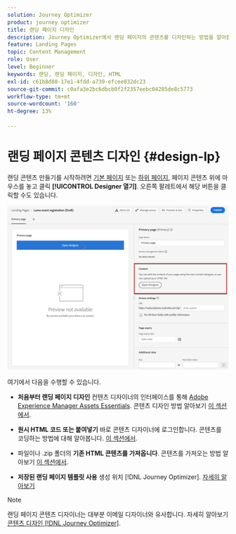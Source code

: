 ```yaml
---
solution: Journey Optimizer
product: journey optimizer
title: 랜딩 페이지 디자인
description: Journey Optimizer에서 랜딩 페이지의 콘텐츠를 디자인하는 방법을 알아봅니다
feature: Landing Pages
topic: Content Management
role: User
level: Beginner
keywords: 랜딩, 랜딩 페이지, 디자인, HTML
exl-id: c61b8d80-17e1-4fdd-a739-efcee032dc23
source-git-commit: c0afa3e2bc6dbcb0f2f2357eebc04285de8c5773
workflow-type: tm+mt
source-wordcount: '160'
ht-degree: 13%

---
```


# 랜딩 페이지 콘텐츠 디자인 {#design-lp}

랜딩 콘텐츠 만들기를 시작하려면 [기본 페이지](create-lp.md#configure-primary-page) 또는 [하위 페이지](create-lp.md#configure-subpages), 페이지 콘텐츠 위에 마우스를 놓고 클릭 **[!UICONTROL Designer 열기]**. 오른쪽 팔레트에서 해당 버튼을 클릭할 수도 있습니다.

![](assets/lp_open-designer.png)

여기에서 다음을 수행할 수 있습니다.

* **처음부터 랜딩 페이지 디자인** 컨텐츠 디자이너의 인터페이스를 통해 [Adobe Experience Manager Assets Essentials](../email/assets-essentials.md). 콘텐츠 디자인 방법 알아보기 <!--or use built-in templates--> [이 섹션에서](../email/content-from-scratch.md).

* **원시 HTML 코드 또는 붙여넣기** 바로 콘텐츠 디자이너에 로그인합니다. 콘텐츠를 코딩하는 방법에 대해 알아봅니다. [이 섹션에서](../email/code-content.md).

* 파일이나 .zip 폴더의 **기존 HTML 콘텐츠를 가져옵니다**. 콘텐츠를 가져오는 방법 알아보기 [이 섹션에서](../email/existing-content.md).

* **저장된 랜딩 페이지 템플릿 사용** 생성 위치 [!DNL Journey Optimizer]. [자세히 알아보기](lp-templates.md)

>[!NOTE]
>
>랜딩 페이지 콘텐츠 디자이너는 대부분 이메일 디자이너와 유사합니다. 자세히 알아보기 [콘텐츠 디자인 [!DNL Journey Optimizer]](../email/get-started-email-design.md).
